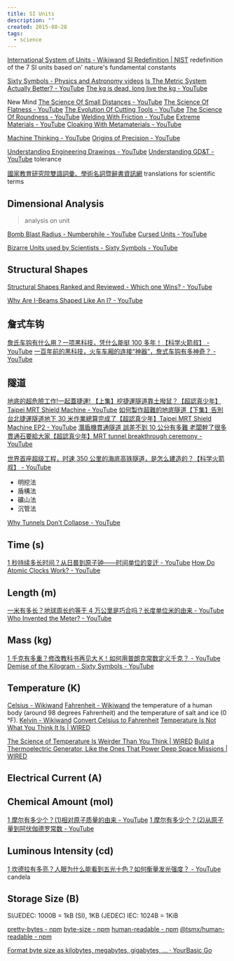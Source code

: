 ```yaml
---
title: SI Units
description: ""
created: 2015-08-28
tags:
  - science
---
```


[International System of Units - Wikiwand](http://www.wikiwand.com/en/International_System_of_Units)
[SI Redefinition | NIST](https://www.nist.gov/si-redefinition) redefinition of the 7 SI units based on' nature's fundamental constants

[Sixty Symbols - Physics and Astronomy videos](http://www.sixtysymbols.com/)
[Is The Metric System Actually Better? - YouTube](https://www.youtube.com/watch?v=hid7EJkwDNk)
[The kg is dead, long live the kg - YouTube](https://www.youtube.com/watch?v=c_e1wITe_ig)

New Mind
[The Science Of Small Distances - YouTube](https://www.youtube.com/watch?v=Aw-xbs8ZWxE)
[The Science Of Flatness - YouTube](https://www.youtube.com/watch?v=OWa3F4bKJsE)
[The Evolution Of Cutting Tools - YouTube](https://www.youtube.com/watch?v=YSdho8y4EoA)
[The Science Of Roundness - YouTube](https://www.youtube.com/watch?v=NjbvOTUSqdI)
[Welding With Friction - YouTube](https://www.youtube.com/watch?v=D1NcfXxtKng)
[Extreme Materials - YouTube](https://www.youtube.com/watch?v=3a8uOXIPhNI)
[Cloaking With Metamaterials - YouTube](https://www.youtube.com/watch?v=sweVNjEQj0s)

[Machine Thinking - YouTube](https://www.youtube.com/@machinethinking)
[Origins of Precision - YouTube](https://www.youtube.com/watch?v=gNRnrn5DE58)

[Understanding Engineering Drawings - YouTube](https://www.youtube.com/watch?v=ht9GwXQMgpo)
[Understanding GD&T - YouTube](https://www.youtube.com/watch?v=G7wnGeR_69k) tolerance

[國家教育研究院雙語詞彙、學術名詞暨辭書資訊網](https://terms.naer.edu.tw/) translations for scientific terms

## Dimensional Analysis

> analysis on unit

[Bomb Blast Radius - Numberphile - YouTube](https://www.youtube.com/watch?v=SUnAvL-ThMs)
[Cursed Units - YouTube](https://www.youtube.com/watch?v=kkfIXUjkYqE)

[Bizarre Units used by Scientists - Sixty Symbols - YouTube](https://www.youtube.com/watch?v=hsEB65Q4kHI)

## Structural Shapes

[Structural Shapes Ranked and Reviewed - Which one Wins? - YouTube](https://www.youtube.com/watch?v=cgLnADEfm6E)

[Why Are I-Beams Shaped Like An I? - YouTube](https://www.youtube.com/watch?v=zSz0kV0BPDY)

## 詹式车钩

[詹氏车钩有什么用？一项黑科技，凭什么能挺 100 多年！【科学火箭叔】 - YouTube](https://www.youtube.com/watch?v=9zXW-MYCJ3Q)
[一百年前的黑科技，火车车厢的连接“神器”，詹式车钩有多神奇？ - YouTube](https://www.youtube.com/watch?v=hT92PTeZj5c)

## 隧道

[地底的超危險工作!一起蓋捷運! 【上集】挖捷運隧道靠土撥鼠？【超認真少年】Taipei MRT Shield Machine - YouTube](https://www.youtube.com/watch?v=G-ulNnxMPeY)
[如何製作超難的地底隧道【下集】告別台北捷運隧道地下 30 米作業總算完成了【超認真少年】Taipei MRT Shield Machine EP2 - YouTube](https://www.youtube.com/watch?v=rkwegidU05k)
[潛盾機貫通隧道 誤差不到 10 公分有多難 老闆幹了很多貫通石要給大家【超認真少年】MRT tunnel breakthrough ceremony - YouTube](https://www.youtube.com/watch?v=SOIRKoo0VmQ)

[世界首座超级工程，时速 350 公里的海底高铁隧道，是怎么建造的？【科学火箭叔】 - YouTube](https://www.youtube.com/watch?v=LEyVt3HN2rE)

- 明挖法
- 盾構法
- 礦山法
- 沉管法

[Why Tunnels Don't Collapse - YouTube](https://www.youtube.com/watch?v=xNDppVTVUss)

## Time (s)

[1 秒持续多长时间？从日晷到原子钟——时间单位的变迁 - YouTube](https://www.youtube.com/watch?v=P5iiuB3YoVU)
[How Do Atomic Clocks Work? - YouTube](https://www.youtube.com/watch?v=l8CI3bs9rvY)

## Length (m)

[一米有多长？地球周长约等于 4 万公里是巧合吗？长度单位米的由来 - YouTube](https://www.youtube.com/watch?v=51v2f2KyZzk)
[Who Invented the Meter? - YouTube](https://www.youtube.com/watch?v=e3eHHwcMVcA)

## Mass (kg)

[1 千克有多重？修改教科书再见大 K！如何用普朗克常数定义千克？ - YouTube](https://www.youtube.com/watch?v=oGj4t22gJPY)
[Demise of the Kilogram - Sixty Symbols - YouTube](https://www.youtube.com/watch?v=1l9gqTzAbXI)

## Temperature (K)

[Celsius - Wikiwand](https://www.wikiwand.com/en/Celsius)
[Fahrenheit - Wikiwand](https://www.wikiwand.com/en/Fahrenheit) the temperature of a human body (around 98 degrees Fahrenheit) and the temperature of salt and ice (0 °F).
[Kelvin - Wikiwand](https://www.wikiwand.com/en/Kelvin)
[Convert Celsius to Fahrenheit](https://www.unitconverters.net/temperature/celsius-to-fahrenheit.htm)
[Temperature Is Not What You Think It Is | WIRED](https://www.wired.com/story/temperature-is-not-what-you-think-it-is/)

[The Science of Temperature Is Weirder Than You Think | WIRED](https://www.wired.com/story/temperature-is-weirder-than-you-think/amp)
[Build a Thermoelectric Generator, Like the Ones That Power Deep Space Missions | WIRED](https://www.wired.com/story/build-a-thermoelectric-generator-like-the-ones-that-power-deep-space-missions/?intcid=inline_amp)

## Electrical Current (A)

## Chemical Amount (mol)

[1 摩尔有多少个？(1)相对原子质量的由来 - YouTube](https://www.youtube.com/watch?v=mETLizmoxTE)
[1 摩尔有多少个？(2)从原子量到阿伏伽德罗常数 - YouTube](https://www.youtube.com/watch?v=C2K7GwtdL6A&t=686s)

## Luminous Intensity (cd)

[1 坎德拉有多亮？人眼为什么能看到五光十色？如何衡量发光强度？ - YouTube](https://www.youtube.com/watch?v=q93igRffczI) candela

## Storage Size (B)

SI/JEDEC: 1000B = 1kB (SI), 1KB (JEDEC)
IEC: 1024B = 1KiB

[pretty-bytes - npm](https://www.npmjs.com/package/pretty-bytes)
[byte-size - npm](https://www.npmjs.com/package/byte-size)
[human-readable - npm](https://www.npmjs.com/package/human-readable)
[@tsmx/human-readable - npm](https://www.npmjs.com/package/@tsmx/human-readable)

[Format byte size as kilobytes, megabytes, gigabytes, ... · YourBasic Go](https://yourbasic.org/golang/formatting-byte-size-to-human-readable-format/)
